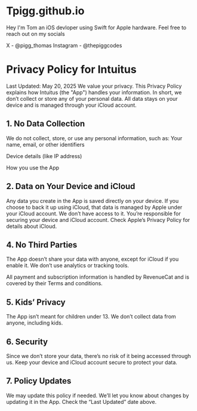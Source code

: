 # Tpigg.github.io

Hey I'm Tom an iOS devloper using Swift for Apple hardware. 
Feel free to reach out on my socials

X - @pigg_thomas
Instagram - @thepiggcodes

# Privacy Policy for Intuitus
Last Updated: May 20, 2025
We value your privacy. This Privacy Policy explains how Intuitus (the "App") handles your information. In short, we don’t collect or store any of your personal data. All data stays on your device and is managed through your iCloud account.

## 1. No Data Collection
We do not collect, store, or use any personal information, such as:
Your name, email, or other identifiers

Device details (like IP address)

How you use the App

## 2. Data on Your Device and iCloud
Any data you create in the App is saved directly on your device. If you choose to back it up using iCloud, that data is managed by Apple under your iCloud account. We don’t have access to it. You’re responsible for securing your device and iCloud account. Check Apple’s Privacy Policy for details about iCloud.

## 4. No Third Parties
The App doesn’t share your data with anyone, except for iCloud if you enable it. We don’t use analytics or tracking tools.

All payment and subscription information is handled by RevenueCat and is covered by their Terms and conditions.

## 5. Kids’ Privacy
The App isn’t meant for children under 13. We don’t collect data from anyone, including kids.

## 6. Security
Since we don’t store your data, there’s no risk of it being accessed through us. Keep your device and iCloud account secure to protect your data.

## 7. Policy Updates
We may update this policy if needed. We’ll let you know about changes by updating it in the App. Check the “Last Updated” date above.

